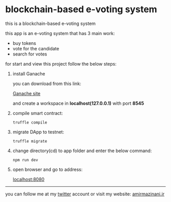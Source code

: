 # blockchain-based e-voting system
this is a blockchain-based e-voting system

this app is an e-voting system that has 3 main work:
+ buy tokens
+ vote for the candidate
+ search for votes

for start and view this project follow the below steps:

1. install Ganache
   
   you can download from this link:

   [Ganache site](https://www.trufflesuite.com/ganache)

   and create a workspace in **localhost(127.0.0.1)** with port **8545**

2. compile smart contract:
   
   `truffle compile`

3. migrate DApp to testnet:

    `truffle migrate`

4. change directory(cd) to app folder and enter the below command:
   
   `npm run dev`

5. open browser and go to address: 
   
   [localhost:8080](http://localhost:8080)

---
you can follow me at my [twitter](https://twitter.com/amirmazinani_ir) account or visit my website: [amirmazinani.ir](https://amirmazinani.ir)
